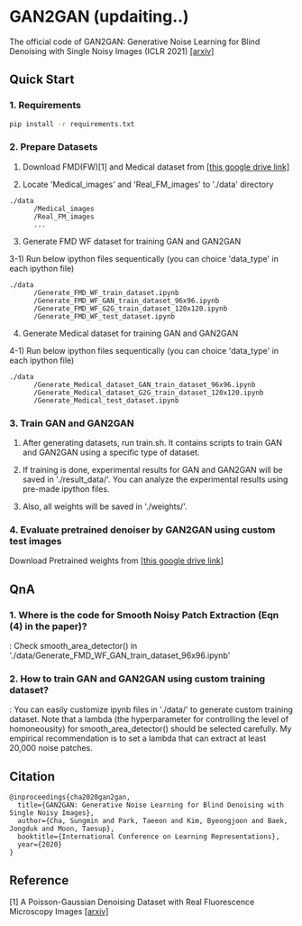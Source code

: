 # GAN2GAN (updaiting..)

The official code of GAN2GAN: Generative Noise Learning for Blind Denoising with Single Noisy Images (ICLR 2021) [[arxiv]](https://arxiv.org/abs/1905.10488)

## Quick Start

### 1. Requirements

```bash
pip install -r requirements.txt
```

### 2. Prepare Datasets

1) Download FMD(FW)[1] and Medical dataset from [[this google drive link]]()

2) Locate 'Medical_images' and 'Real_FM_images' to './data' directory

```
./data
      /Medical_images 
      /Real_FM_images 
      ...
```
3) Generate FMD WF dataset for training GAN and GAN2GAN

3-1) Run below ipython files sequentically (you can choice 'data_type' in each ipython file)

```
./data
      /Generate_FMD_WF_train_dataset.ipynb 
      /Generate_FMD_WF_GAN_train_dataset_96x96.ipynb 
      /Generate_FMD_WF_G2G_train_dataset_120x120.ipynb
      /Generate_FMD_WF_test_dataset.ipynb
```

4) Generate Medical dataset for training GAN and GAN2GAN

4-1) Run below ipython files sequentically (you can choice 'data_type' in each ipython file)

```
./data
      /Generate_Medical_dataset_GAN_train_dataset_96x96.ipynb
      /Generate_Medical_dataset_G2G_train_dataset_120x120.ipynb
      /Generate_Medical_test_dataset.ipynb
```

### 3. Train GAN and GAN2GAN
1) After generating datasets, run train.sh. It contains scripts to train GAN and GAN2GAN using a specific type of dataset.

2) If training is done, experimental results for GAN and GAN2GAN will be saved in './result_data/'. You can analyze the experimental results using pre-made ipython files.

3) Also, all weights will be saved in './weights/'.

### 4. Evaluate pretrained denoiser by GAN2GAN using custom test images

Download Pretrained weights from [[this google drive link]]()

## QnA
### 1. Where is the code for Smooth Noisy Patch Extraction (Eqn (4) in the paper)?
: Check smooth_area_detector() in './data/Generate_FMD_WF_GAN_train_dataset_96x96.ipynb'

### 2. How to train GAN and GAN2GAN using custom training dataset?
: You can easily customize ipynb files in './data/' to generate custom training dataset. Note that a lambda (the hyperparameter for controlling the level of homoneousity) for smooth_area_detector() should be selected carefully. My empirical recommendation is to set a lambda that can extract at least 20,000 noise patches.

## Citation

```
@inproceedings{cha2020gan2gan,
  title={GAN2GAN: Generative Noise Learning for Blind Denoising with Single Noisy Images},
  author={Cha, Sungmin and Park, Taeeon and Kim, Byeongjoon and Baek, Jongduk and Moon, Taesup},
  booktitle={International Conference on Learning Representations},
  year={2020}
}
```

## Reference

[1] A Poisson-Gaussian Denoising Dataset with Real Fluorescence Microscopy Images [[arxiv]](https://arxiv.org/abs/1812.10366)

